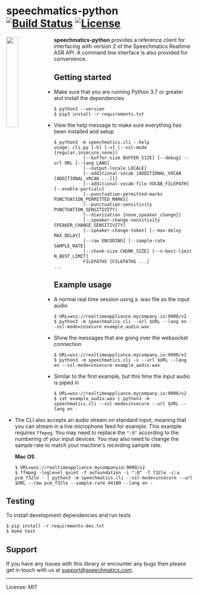 # speechmatics-python &ensp; [![Build Status](https://travis-ci.org/speechmatics/speechmatics-python.svg?branch=master)](https://travis-ci.org/speechmatics/speechmatics-python) [![License](https://img.shields.io/badge/license-MIT-yellow.svg)](https://github.com/speechmatics/speechmatics-python/blob/master/LICENSE.txt)

<a href="https://www.speechmatics.com/"><img src="https://speechmatics.github.io/speechmatics-python/_static/logo.png" width="25%" align="left"></a>

**speechmatics-python** provides a reference client for interfacing with version 2 of the Speechmatics Realtime ASR API. A command line interface is also provided for convenience.

## Getting started

- Make sure that you are running Python 3.7 or greater and install the dependencies

   ```shell
   $ python3 --version
   $ pip3 install -r requirements.txt
   ```

- View the help message to make sure everything has been installed and setup

   ```shell
   $ python3 -m speechmatics.cli --help
   usage: cli.py [-h] [-v] [--ssl-mode {regular,insecure,none}]
              [--buffer-size BUFFER_SIZE] [--debug] --url URL [--lang LANG]
              [--output-locale LOCALE]
              [--additional-vocab [ADDITIONAL_VOCAB [ADDITIONAL_VOCAB ...]]]
              [--additional-vocab-file VOCAB_FILEPATH] [--enable-partials]
              [--punctuation-permitted-marks PUNCTUATION_PERMITTED_MARKS]
              [--punctuation-sensitivity PUNCTUATION_SENSITIVITY]
              [--diarization {none,speaker_change}]
              [--speaker-change-sensitivity SPEAKER_CHANGE_SENSITIVITY]
              [--speaker-change-token] [--max-delay MAX_DELAY]
              [--raw ENCODING] [--sample-rate SAMPLE_RATE]
              [--chunk-size CHUNK_SIZE] [--n-best-limit N_BEST_LIMIT]
              FILEPATHS [FILEPATHS ...]
   ...
   ```

## Example usage

- A normal real time session using a .wav file as the input audio

   ```shell
   $ URL=wss://realtimeappliance.mycompany.io:9000/v2
   $ python3 -m speechmatics.cli --url $URL --lang en --ssl-mode=insecure example_audio.wav
   ```

- Show the messages that are going over the websocket connection

   ```shell
   $ URL=wss://realtimeappliance.mycompany.io:9000/v2
   $ python3 -m speechmatics.cli -v --url $URL --lang en --ssl-mode=insecure example_audio.wav
   ```

- Similar to the first example, but this time the input audio is piped in

   ```shell
   $ URL=wss://realtimeappliance.mycompany.io:9000/v2
   $ cat example_audio.wav | python3 -m speechmatics.cli --ssl-mode=insecure --url $URL --lang en -
   ```

- The CLI also accepts an audio stream on standard input, meaning that you can stream in a live microphone feed for example.
   This example requires `ffmpeg`. You may need to replace the `":0"` according to the numbering of your input devices.
   You may also need to change the sample rate to match your machine's recording sample rate.

   **Mac OS**

   ```shell
   $ URL=wss://realtimeappliance.mycompanyio:9000/v2
   $ ffmpeg -loglevel quiet -f avfoundation -i ":0" -f f32le -c:a pcm_f32le - | python3 -m speechmatics.cli --ssl-mode=insecure --url $URL --raw pcm_f32le --sample-rate 44100 --lang en -
   ```

## Testing

To install development dependencies and run tests

```shell
$ pip install -r requirements-dev.txt
$ make test
```

## Support

If you have any issues with this library or encounter any bugs then please get in touch with us at support@speechmatics.com.

---

License: MIT
